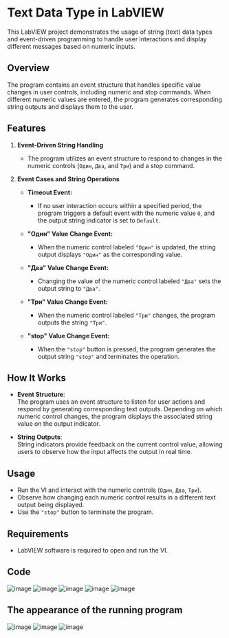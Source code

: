 # Text Data Type in LabVIEW

This LabVIEW project demonstrates the usage of string (text) data types and event-driven programming to handle user interactions and display different messages based on numeric inputs.

## Overview

The program contains an event structure that handles specific value changes in user controls, including numeric and stop commands. When different numeric values are entered, the program generates corresponding string outputs and displays them to the user.

## Features

1. **Event-Driven String Handling**
   - The program utilizes an event structure to respond to changes in the numeric controls (`Один`, `Два`, and `Три`) and a stop command.

2. **Event Cases and String Operations**
   - **Timeout Event:**
     - If no user interaction occurs within a specified period, the program triggers a default event with the numeric value `0`, and the output string indicator is set to `Default`.

   - **"Один" Value Change Event:**
     - When the numeric control labeled `"Один"` is updated, the string output displays `"Один"` as the corresponding value.

   - **"Два" Value Change Event:**
     - Changing the value of the numeric control labeled `"Два"` sets the output string to `"Два"`.

   - **"Три" Value Change Event:**
     - When the numeric control labeled `"Три"` changes, the program outputs the string `"Три"`.

   - **"stop" Value Change Event:**
     - When the `"stop"` button is pressed, the program generates the output string `"stop"` and terminates the operation.

## How It Works

- **Event Structure**:  
  The program uses an event structure to listen for user actions and respond by generating corresponding text outputs. Depending on which numeric control changes, the program displays the associated string value on the output indicator.

- **String Outputs**:  
  String indicators provide feedback on the current control value, allowing users to observe how the input affects the output in real time.

## Usage

- Run the VI and interact with the numeric controls (`Один`, `Два`, `Три`).
- Observe how changing each numeric control results in a different text output being displayed.
- Use the `"stop"` button to terminate the program.

## Requirements

- LabVIEW software is required to open and run the VI.

## Code
![image](https://github.com/user-attachments/assets/e99b4a49-8969-4f1a-a297-36d84e82fcba) 
![image](https://github.com/user-attachments/assets/86d70285-bb92-4db2-8509-619555a62c45) 
![image](https://github.com/user-attachments/assets/27415306-ba08-4d6c-ad7a-dc96443647b3) 
![image](https://github.com/user-attachments/assets/498985b4-9ed9-44e0-acb7-8f6d1b02011b) 
![image](https://github.com/user-attachments/assets/abbb65fa-0dcf-4a11-a464-42eb8d6b0181) 

## The appearance of the running program
![image](https://github.com/user-attachments/assets/6a25bf7d-94b7-4dbd-b4f5-53a74e664503) 
![image](https://github.com/user-attachments/assets/55c7f5b6-10af-40ec-ab92-7e5fee0e9fc2) 
![image](https://github.com/user-attachments/assets/44536996-e4ae-4c3f-bf96-7096e06dac5a)
